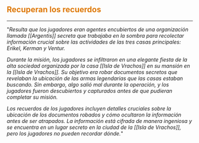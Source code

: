 ## <font color="#de7802">Recuperan los recuerdos</font>
---
"*Resulta que los jugadores eran agentes encubiertos de una organización llamada [[Argentis]] secreta que trabajaba en la sombra para recolectar información crucial sobre las actividades de las tres casas principales: Erikel, Kerman y Ventur.*

*Durante la misión, los jugadores se infiltraron en una elegante fiesta de la alta sociedad organizada por la casa [[Isla de Vrachos]] en su mansión en la [[Isla de Vrachos]]. Su objetivo era robar documentos secretos que revelaban la ubicación de las armas legendarias que las casas estaban buscando. Sin embargo, algo salió mal durante la operación, y los jugadores fueron descubiertos y capturados antes de que pudieran completar su misión.*

*Los recuerdos de los jugadores incluyen detalles cruciales sobre la ubicación de los documentos robados y cómo ocultaron la información antes de ser atrapados. La información está cifrada de manera ingeniosa y se encuentra en un lugar secreto en la ciudad de la  [[Isla de Vrachos]], pero los jugadores no pueden recordar dónde.*"
